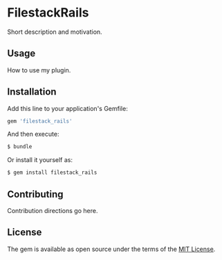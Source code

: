 # FilestackRails
Short description and motivation.

## Usage
How to use my plugin.

## Installation
Add this line to your application's Gemfile:

```ruby
gem 'filestack_rails'
```

And then execute:
```bash
$ bundle
```

Or install it yourself as:
```bash
$ gem install filestack_rails
```

## Contributing
Contribution directions go here.

## License
The gem is available as open source under the terms of the [MIT License](http://opensource.org/licenses/MIT).
